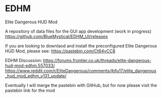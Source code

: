 # EDHM
Elite Dangerous HUD Mod

A repository of data files for the GUI app development (work in progress)
https://github.com/BlueMystical/EDHM_UI/releases

If you are looking to downlaod and install the preconfigured Elite Dangerous HUD Mod, please see:
https://pastebin.com/Ct64yCC8

EDHM Discussion:
https://forums.frontier.co.uk/threads/elite-dangerous-hud-mod-edhm.557033/
https://www.reddit.com/r/EliteDangerous/comments/jbfu17/elite_dangerous_hud_mod_edhm_v131_update/

Eventually I will merge the pastebin with GitHub, but for now please visit the pastebin link for the mod
